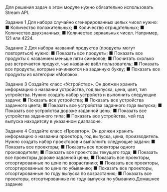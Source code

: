 Для решения задач в этом модуле нужно обязательно использовать Stream API.

Задание 1
Для набора случайно сгенерированных целых чисел нужно:
■ Количество положительных;
■ Количество отрицательных;
■ Количество двухзначных;
■ Количество зеркальных чисел. Например, 121 или 4224.

Задание 2
Для набора названий продуктов (продукты могут повторяться) нужно:
■ Показать все продукты;
■ Показать все продукты с названием меньше пяти символов;
■ Посчитать сколько раз встречается продукт, чье название ввёл пользователь;
■ Показать все продукты, которые начинаются на заданную букву;
■ Показать все продукты из категории «Молоко».

Задание 3
Создайте класс «Устройство». Он должен хранить информацию о названии устройства, год выпуска, цена, цвет, тип устройства. Нужно создать набор устройств и выполнить следующие задачи:
■ Показать все устройства;
■ Показать все устройства заданного цвета;
■ Показать все устройства заданного года выпуска;
■ Показать все устройства дороже заданной цены;
■ Показать все устройства заданного типа;
■ Показать все устройства, чей год выпуска находитсяy в указанном диапазоне.

Задание 4
Создайте класс «Проектор». Он должен хранить информацию о названии проектора, год выпуска, цена, производитель. Нужно создать набор проекторов и выполнить следующие задачи:
■ Показать все проекторы;
■ Показать все проекторы одного производителя;
■ Показать все проекторы текущего года;
■ Показать все проекторы дороже заданной цены;
■ Показать все проекторы, отсортированные по цене по возрастанию;
■ Показать все проекторы, отсортированные по цене по убыванию;
■ Показать все проекторы, отсортированные по году выпуска по возрастанию;
■ Показать все проекторы, отсортированные по году выпуска по убыванию.Домашнее задание
